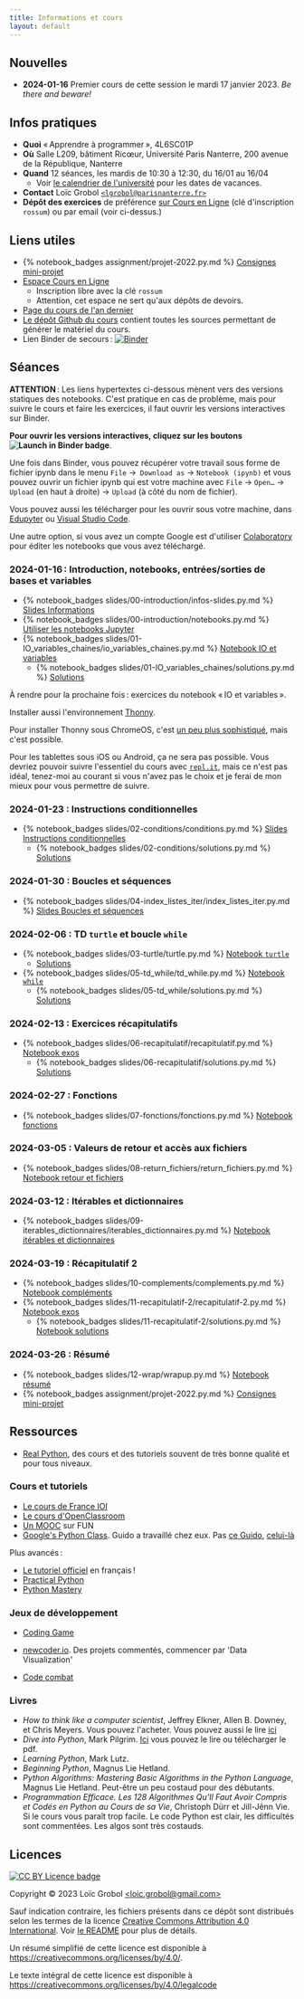 ```yaml
---
title: Informations et cours
layout: default
---
```


[comment]: <> "LTeX: language=fr"


## Nouvelles

- **2024-01-16** Premier cours de cette session le mardi 17 janvier 2023. *Be there and beware!*


## Infos pratiques

- **Quoi** « Apprendre à programmer », 4L6SC01P
- **Où** Salle L209, bâtiment Ricœur, Université Paris Nanterre, 200 avenue de la République,
  Nanterre
- **Quand** 12 séances, les mardis de 10:30 à 12:30, du 16/01 au 16/04
  - Voir [le calendrier de
    l'université](https://etudiants.parisnanterre.fr/calendrier-universitaire/calendrier-universitaire-2023-2024)
    pour les dates de vacances.
- **Contact** Loïc Grobol [`<lgrobol@parisnanterre.fr>`](mailto:lgrobol@parisnanterre.fr)
- **Dépôt des exercices** de préférence [sur Cours en Ligne](https://coursenligne.parisnanterre.fr/course/view.php?id=7459) (clé d'inscription `rossum`)
  ou par email (voir ci-dessus.)

## Liens utiles

- {% notebook_badges assignment/projet-2022.py.md %} [Consignes mini-projet](assignment/projet-2024.py.ipynb)
- [Espace Cours en Ligne](https://coursenligne.parisnanterre.fr/course/view.php?id=7798)
  - Inscription libre avec la clé `rossum`
  - Attention, cet espace ne sert qu'aux dépôts de devoirs.
- [Page du cours de l'an dernier]({{site.url}}{{site.baseurl}}/2023)
- [Le dépôt Github du cours](https://github.com/LoicGrobol/apprendre-programmer/) contient toutes
  les sources permettant de générer le matériel du cours.
- Lien Binder de secours :
  [![Binder](https://mybinder.org/badge_logo.svg)](https://mybinder.org/v2/gh/LoicGrobol/apprendre-programmer/main)


## Séances

**ATTENTION** : Les liens hypertextes ci-dessous mènent vers des versions statiques des notebooks.
C'est pratique en cas de problème, mais pour suivre le cours et faire les exercices, il faut ouvrir
les versions interactives sur Binder.

<strong>Pour ouvrir les versions interactives, cliquez sur les boutons ![Launch in Binder
  badge](https://mybinder.org/badge_logo.svg)</strong>.

Une fois dans Binder, vous pouvez récupérer votre travail sous forme de fichier ipynb dans le menu
`File` →  `Download as` → `Notebook (ipynb)` et vous pouvez ouvrir un fichier ipynb qui est votre
machine avec `File` → `Open…` → `Upload` (en haut à droite) → `Upload` (à côté du nom de fichier).

Vous pouvez aussi les télécharger pour les ouvrir sous votre machine, dans
[Edupyter](https://www.edupyter.net/) ou [Visual Studio Code](https://code.visualstudio.com/).

Une autre option, si vous avez un compte Google est d'utiliser
[Colaboratory](https://colab.research.google.com/) pour éditer les notebooks que vous avez
téléchargé.

### 2024-01-16 : Introduction, notebooks, entrées/sorties de bases et variables

- {% notebook_badges slides/00-introduction/infos-slides.py.md %}
  [Slides Informations]({{site.url}}{{site.baseurl}}/slides/00-introduction/infos-slides.py.ipynb)
- {% notebook_badges slides/00-introduction/notebooks.py.md %}
  [Utiliser les notebooks Jupyter]({{site.url}}{{site.baseurl}}/slides/00-introduction/notebooks.py.ipynb)
- {% notebook_badges slides/01-IO_variables_chaines/io_variables_chaines.py.md %}
  [Notebook IO et variables]({{site.url}}{{site.baseurl}}/slides/01-IO_variables_chaines/io_variables_chaines.py.ipynb)
  - {% notebook_badges slides/01-IO_variables_chaines/solutions.py.md %}
    [Solutions]({{site.url}}{{site.baseurl}}/slides/01-IO_variables_chaines/solutions.py.ipynb)

À rendre pour la prochaine fois : exercices du notebook « IO et variables ».

Installer aussi l'environnement [Thonny](https://thonny.org).

Pour installer Thonny sous ChromeOS, c'est [un peu plus
sophistiqué](https://boldidea.org/static/thonny/chromebook.html), mais c'est possible.

Pour les tablettes sous iOS ou Android, ça ne sera pas possible. Vous devriez pouvoir suivre
l'essentiel du cours avec [`repl.it`](https://repl.it), mais ce n'est pas idéal, tenez-moi au
courant si vous n'avez pas le choix et je ferai de mon mieux pour vous permettre de suivre.

### 2024-01-23 : Instructions conditionnelles

- {% notebook_badges slides/02-conditions/conditions.py.md %}
  [Slides Instructions conditionnelles]({{site.url}}{{site.baseurl}}/slides/02-conditions/conditions.py.ipynb)
  - {% notebook_badges slides/02-conditions/solutions.py.md %}
    [Solutions]({{site.url}}{{site.baseurl}}/slides/02-conditions/solutions.py.ipynb)

### 2024-01-30 : Boucles et séquences

- {% notebook_badges slides/04-index_listes_iter/index_listes_iter.py.md %}
  [Slides Boucles et séquences]({{site.url}}{{site.baseurl}}/slides/04-index_listes_iter/index_listes_iter.py.ipynb)

### 2024-02-06 : TD `turtle` et boucle `while`

- {% notebook_badges slides/03-turtle/turtle.py.md %}
  [Notebook `turtle`]({{site.url}}{{site.baseurl}}/slides/03-turtle/turtle.py.ipynb)
  - [Solutions]({{site.url}}{{site.baseurl}}/slides/03-turtle/solutions.py)
- {% notebook_badges slides/05-td_while/td_while.py.md %}
  [Notebook `while`]({{site.url}}{{site.baseurl}}/slides/05-td_while/td_while.py.ipynb)
  - {% notebook_badges slides/05-td_while/solutions.py.md %}
    [Solutions]({{site.url}}{{site.baseurl}}/slides/05-td_while/solutions.py.ipynb)

### 2024-02-13 : Exercices récapitulatifs

- {% notebook_badges slides/06-recapitulatif/recapitulatif.py.md %}
  [Notebook exos]({{site.url}}{{site.baseurl}}/slides/06-recapitulatif/recapitulatif.py.ipynb)
  - {% notebook_badges slides/06-recapitulatif/solutions.py.md %}
    [Solutions]({{site.url}}{{site.baseurl}}/slides/06-recapitulatif/solutions.py.ipynb)

### 2024-02-27 : Fonctions

- {% notebook_badges slides/07-fonctions/fonctions.py.md %}
  [Notebook fonctions]({{site.url}}{{site.baseurl}}/slides/07-fonctions/fonctions.py.ipynb)

### 2024-03-05 : Valeurs de retour et accès aux fichiers

- {% notebook_badges slides/08-return_fichiers/return_fichiers.py.md %} [Notebook retour et
  fichiers]({{site.url}}{{site.baseurl}}/slides/08-return_fichiers/return_fichiers.py.ipynb)

### 2024-03-12 : Itérables et dictionnaires

- {% notebook_badges slides/09-iterables_dictionnaires/iterables_dictionnaires.py.md %} [Notebook itérables et
  dictionnaires]({{site.url}}{{site.baseurl}}/slides/09-iterables_dictionnaires/iterables_dictionnaires.py.ipynb)

### 2024-03-19 : Récapitulatif 2

- {% notebook_badges slides/10-complements/complements.py.md %} [Notebook
  compléments]({{site.url}}{{site.baseurl}}/slides/10-complements/complements.py.ipynb)
- {% notebook_badges slides/11-recapitulatif-2/recapitulatif-2.py.md %} [Notebook
  exos]({{site.url}}{{site.baseurl}}/slides/11-recapitulatif-2/recapitulatif-2.py.ipynb)
  - {% notebook_badges slides/11-recapitulatif-2/solutions.py.md %} [Notebook
    solutions]({{site.url}}{{site.baseurl}}/slides/11-recapitulatif-2/solutions.py.ipynb)

### 2024-03-26 : Résumé

- {% notebook_badges slides/12-wrap/wrapup.py.md %} [Notebook résumé](slides/12-wrap/wrapup.py.ipynb)
- {% notebook_badges assignment/projet-2022.py.md %} [Consignes mini-projet](assignment/projet-2024.py.ipynb)

## Ressources

- [Real Python](https://realpython.com), des cours et des tutoriels souvent de très bonne qualité et
  pour tous niveaux.

### Cours et tutoriels

- [Le cours de France IOI](https://www.france-ioi.org/algo/chapters.php)
- [Le cours d'OpenClassroom](https://openclassrooms.com/fr/courses/7168871-apprenez-les-bases-du-langage-python)
- [Un MOOC](https://www.fun-mooc.fr/fr/cours/apprendre-a-coder-avec-python/) sur FUN
- [Google's Python Class](https://developers.google.com/edu/python/). Guido a travaillé chez eux.
  Pas [ce
  Guido](http://vignette2.wikia.nocookie.net/pixar/images/1/10/Guido.png/revision/latest?cb=20140314012724),
  [celui-là](https://en.wikipedia.org/wiki/Guido_van_Rossum)

Plus avancés :

- [Le tutoriel officiel](https://docs.python.org/fr/3/tutorial/) en français !
- [Practical Python](https://dabeaz-course.github.io/practical-python/Notes/Contents.html)
- [Python Mastery](https://github.com/dabeaz-course/python-mastery)

### Jeux de développement

- [Coding Game](https://www.codingame.com/home)
- [newcoder.io](http://newcoder.io/). Des projets commentés, commencer par 'Data Visualization'

- [Code combat](https://codecombat.com/)

### Livres

- *How to think like a computer scientist*, Jeffrey Elkner, Allen B. Downey, et Chris Meyers. Vous
  pouvez l'acheter. Vous pouvez aussi le lire
  [ici](http://openbookproject.net/thinkcs/python/english3e/)
- *Dive into Python*, Mark Pilgrim. [Ici](http://www.diveintopython3.net/) vous pouvez le lire ou
  télécharger le pdf.
- *Learning Python*, Mark Lutz.
- *Beginning Python*, Magnus Lie Hetland.
- *Python Algorithms: Mastering Basic Algorithms in the Python Language*, Magnus Lie Hetland.
  Peut-être un peu costaud pour des débutants.
- *Programmation Efficace. Les 128 Algorithmes Qu'Il Faut Avoir Compris et Codés en Python au Cours
  de sa Vie*, Christoph Dürr et Jill-Jênn Vie. Si le cours vous paraît trop facile. Le code Python
  est clair, les difficultés sont commentées. Les algos sont très costauds.

## Licences

[![CC BY Licence
badge](https://i.creativecommons.org/l/by/4.0/88x31.png)](http://creativecommons.org/licenses/by/4.0/)

Copyright © 2023 Loïc Grobol [\<loic.grobol@gmail.com\>](mailto:loic.grobol@gmail.com)

Sauf indication contraire, les fichiers présents dans ce dépôt sont distribués selon les termes de
la licence [Creative Commons Attribution 4.0
International](https://creativecommons.org/licenses/by/4.0/). Voir [le README](README.md#Licences)
pour plus de détails.

 Un résumé simplifié de cette licence est disponible à
 <https://creativecommons.org/licenses/by/4.0/>.

 Le texte intégral de cette licence est disponible à
 <https://creativecommons.org/licenses/by/4.0/legalcode>
